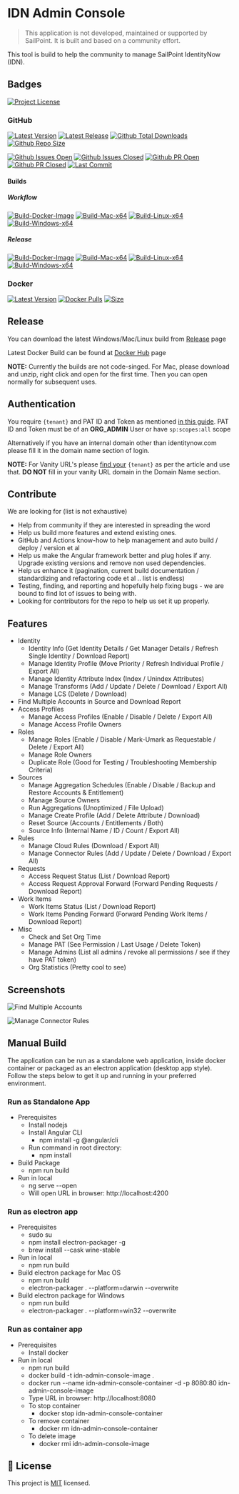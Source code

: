# IDN Admin Console #

> This application is not developed, maintained or supported by SailPoint. It is built and based on a community effort.

This tool is build to help the community to manage SailPoint IdentityNow (IDN).

## Badges
[![Project License](https://img.shields.io/github/license/piyush-khandelwal-sp/idn-admin-console?label=License&logo=github)](https://github.com/piyush-khandelwal-sp/idn-admin-console/blob/main/License)

### GitHub

[![Latest Version](https://img.shields.io/github/package-json/v/piyush-khandelwal-sp/idn-admin-console?label=Version&logo=github)](https://github.com/piyush-khandelwal-sp/idn-admin-console) [![Latest Release](https://img.shields.io/github/v/release/piyush-khandelwal-sp/idn-admin-console?label=Release&logo=github)](https://github.com/piyush-khandelwal-sp/idn-admin-console/releases) [![Github Total Downloads](https://img.shields.io/github/downloads/piyush-khandelwal-sp/idn-admin-console/total.svg?label=Downloads&logo=github)](https://github.com/piyush-khandelwal-sp/idn-admin-console/releases) [![Github Repo Size](https://img.shields.io/github/repo-size/piyush-khandelwal-sp/idn-admin-console?label=Repo%20Size&logo=github)]() 

[![Github Issues Open](https://img.shields.io/github/issues-raw/piyush-khandelwal-sp/idn-admin-console?label=Open%20Issues&logo=github)](https://github.com/piyush-khandelwal-sp/idn-admin-console/issues) [![Github Issues Closed](https://img.shields.io/github/issues-closed-raw/piyush-khandelwal-sp/idn-admin-console?label=Closed%20Issues&logo=github)](https://github.com/piyush-khandelwal-sp/idn-admin-console/issues?q=is%3Aclosed) [![Github PR Open](https://img.shields.io/github/issues-pr-raw/piyush-khandelwal-sp/idn-admin-console?label=Open%20PR&logo=github)](https://github.com/piyush-khandelwal-sp/idn-admin-console/pulls?q=is%3Apr+is%3Aopen+) [![Github PR Closed](https://img.shields.io/github/issues-pr-closed-raw/piyush-khandelwal-sp/idn-admin-console?label=Closed%20PR&logo=github)](https://github.com/piyush-khandelwal-sp/idn-admin-console/pulls?q=is%3Apr+is%3Aclosed+) [![Last Commit](https://img.shields.io/github/last-commit/piyush-khandelwal-sp/idn-admin-console?label=Last%20Commit&logo=github)](https://github.com/piyush-khandelwal-sp/idn-admin-console/commits/main)

#### Builds
##### Workflow
[![Build-Docker-Image](https://img.shields.io/github/actions/workflow/status/piyush-khandelwal-sp/idn-admin-console/Build-Docker-Image.yml?label=Build-Docker-Image&logo=github)](https://img.shields.io/github/actions/workflow/status/piyush-khandelwal-sp/idn-admin-console/Build-Docker-Image.yml) [![Build-Mac-x64](https://img.shields.io/github/actions/workflow/status/piyush-khandelwal-sp/idn-admin-console/Build-Mac-x64.yml?label=Build-Mac-x64&logo=github)](https://img.shields.io/github/actions/workflow/status/piyush-khandelwal-sp/idn-admin-console/Build-Mac-x64.yml) [![Build-Linux-x64](https://img.shields.io/github/actions/workflow/status/piyush-khandelwal-sp/idn-admin-console/Build-Linux-x64.yml?label=Build-Linux-x64&logo=github)](https://img.shields.io/github/actions/workflow/status/piyush-khandelwal-sp/idn-admin-console/Build-Linux-x64.yml) [![Build-Windows-x64](https://img.shields.io/github/actions/workflow/status/piyush-khandelwal-sp/idn-admin-console/Build-Windows-x64.yml?label=Build-Windows-x64&logo=github)](https://img.shields.io/github/actions/workflow/status/piyush-khandelwal-sp/idn-admin-console/Build-Windows-x64.yml)

##### Release
[![Build-Docker-Image](https://img.shields.io/github/actions/workflow/status/piyush-khandelwal-sp/idn-admin-console/Build-Docker-Image.yml?event=release&label=Build-Docker-Image&logo=github)](https://img.shields.io/github/actions/workflow/status/piyush-khandelwal-sp/idn-admin-console/Build-Docker-Image.yml) [![Build-Mac-x64](https://img.shields.io/github/actions/workflow/status/piyush-khandelwal-sp/idn-admin-console/Build-Mac-x64.yml?event=release&label=Build-Mac-x64&logo=github)](https://img.shields.io/github/actions/workflow/status/piyush-khandelwal-sp/idn-admin-console/Build-Mac-x64.yml) [![Build-Linux-x64](https://img.shields.io/github/actions/workflow/status/piyush-khandelwal-sp/idn-admin-console/Build-Linux-x64.yml?event=release&label=Build-Linux-x64&logo=github)](https://img.shields.io/github/actions/workflow/status/piyush-khandelwal-sp/idn-admin-console/Build-Linux-x64.yml) [![Build-Windows-x64](https://img.shields.io/github/actions/workflow/status/piyush-khandelwal-sp/idn-admin-console/Build-Windows-x64.yml?event=release&label=Build-Windows-x64&logo=github)](https://img.shields.io/github/actions/workflow/status/piyush-khandelwal-sp/idn-admin-console/Build-Windows-x64.yml)

### Docker

[![Latest Version](https://img.shields.io/docker/v/khandelwalpiyush/idn-admin-console/latest?label=Version&logo=docker)](http://hub.docker.com/r/khandelwalpiyush/idn-admin-console) [![Docker Pulls](https://img.shields.io/docker/pulls/khandelwalpiyush/idn-admin-console?label=Pulls&logo=docker)](http://hub.docker.com/r/khandelwalpiyush/idn-admin-console) [![Size](https://img.shields.io/docker/image-size/khandelwalpiyush/idn-admin-console?sort=date&label=Size&logo=docker)](http://hub.docker.com/r/khandelwalpiyush/idn-admin-console)

## Release

You can download the latest Windows/Mac/Linux build from [Release](https://github.com/piyush-khandelwal-sp/idn-admin-console/releases) page

Latest Docker Build can be found at [Docker Hub](http://hub.docker.com/r/khandelwalpiyush/idn-admin-console) page

**NOTE:** Currently the builds are not code-singed. For Mac, please download and unzip, right click and open for the first time. Then you can open normally for subsequent uses.

## Authentication

You require `{tenant}` and PAT ID and Token as mentioned [in this guide](https://developer.sailpoint.com/idn/api/getting-started). PAT ID and Token must be of an **ORG_ADMIN** User or have `sp:scopes:all` scope

Alternatively if you have an internal domain other than identitynow.com please fill it in the domain name section of login.

**NOTE:** For Vanity URL's please [find your](https://developer.sailpoint.com/idn/api/getting-started#find-your-tenant-name) `{tenant}` as per the article and use that. **DO NOT** fill in your vanity URL domain in the Domain Name section.

## Contribute

We are looking for (list is not exhaustive)

* Help from community if they are interested in spreading the word
* Help us build more features and extend existing ones.
* GitHub and Actions know-how to help management and auto build / deploy / version et al
* Help us make the Angular framework better and plug holes if any. Upgrade existing versions and remove non used dependencies.
* Help us enhance it (pagination, current build documentation / standardizing and refactoring code et al .. list is endless)
* Testing, finding, and reporting and hopefully help fixing bugs - we are bound to find lot of issues to being with.
* Looking for contributors for the repo to help us set it up properly.

## Features

* Identity
    * Identity Info (Get Identity Details / Get Manager Details / Refresh Single Identity / Download Report)
    * Manage Identity Profile (Move Priority / Refresh Individual Profile / Export All)
    * Manage Identity Attribute Index (Index / Unindex Attributes)
    * Manage Transforms (Add / Update / Delete / Download / Export All)
    * Manage LCS (Delete / Download)
* Find Multiple Accounts in Source and Download Report
* Access Profiles
    * Manage Access Profiles (Enable / Disable / Delete / Export All)
    * Manage Access Profile Owners
* Roles
    * Manage Roles (Enable / Disable / Mark-Umark as Requestable / Delete / Export All)
    * Manage Role Owners
    * Duplicate Role (Good for Testing / Troubleshooting Membership Criteria)
* Sources
    * Manage Aggregation Schedules (Enable / Disable / Backup and Restore Accounts & Entitlement)
    * Manage Source Owners
    * Run Aggregations (Unoptimized / File Upload)
    * Manage Create Profile (Add / Delete Attribute / Download)
    * Reset Source (Accounts / Entitlements / Both)
    * Source Info (Internal Name / ID / Count / Export All)
* Rules
    * Manage Cloud Rules (Download / Export All)
    * Manage Connector Rules (Add / Update / Delete / Download / Export All)
* Requests
    * Access Request Status (List / Download Report)
    * Access Request Approval Forward (Forward Pending Requests / Download Report)
* Work Items
    * Work Items Status (List / Download Report)
    * Work Items Pending Forward (Forward Pending Work Items / Download Report)
* Misc
    * Check and Set Org Time
    * Manage PAT (See Permission / Last Usage / Delete Token)
    * Manage Admins (List all admins / revoke all permissions / see if they have PAT token)
    * Org Statistics (Pretty cool to see)

## Screenshots

![Find Multiple Accounts](resources/readme/find-multiple-accounts.png)

![Manage Connector Rules](resources/readme/manage-connector-rules.png)

## Manual Build

The application can be run as a standalone web application, inside docker container or packaged as an electron application (desktop app style). Follow the steps below to get it up and running in your preferred environment.

### Run as Standalone App ###
* Prerequisites
    * Install nodejs 
    * Install Angular CLI
        * npm install -g @angular/cli
    * Run command in root directory:
        * npm install
* Build Package
    * npm run build
* Run in local
    * ng serve --open
    * Will open URL in browser: http://localhost:4200


### Run as electron app ###
* Prerequisites
    * sudo su
    * npm install electron-packager -g
    * brew install --cask wine-stable
* Run in local
    * npm run build
* Build electron package for Mac OS
    * npm run build
    * electron-packager . --platform=darwin --overwrite
* Build electron package for Windows
    * npm run build
    * electron-packager . --platform=win32 --overwrite

### Run as container app ###
* Prerequisites
    * Install docker
* Run in local
    * npm run build
    * docker build -t idn-admin-console-image .
    * docker run --name idn-admin-console-container -d -p 8080:80 idn-admin-console-image
    * Type URL in browser:  http://localhost:8080
    * To stop container
        * docker stop idn-admin-console-container
    * To remove container
        * docker rm idn-admin-console-container
    * To delete image
        * docker rmi idn-admin-console-image

## 📝 License

This project is [MIT](https://github.com/piyush-khandelwal-sp/idn-admin-console/blob/main/License) licensed.